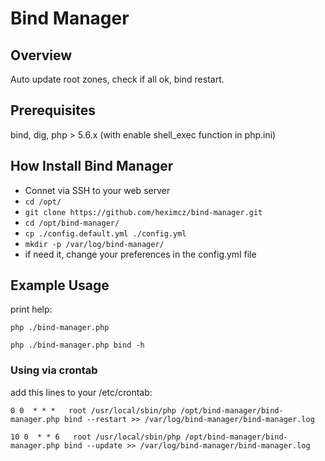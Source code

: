 # Bind Manager


## Overview

Auto update root zones, check if all ok, bind restart.

## Prerequisites

bind, dig, php > 5.6.x (with enable shell_exec function in php.ini)

## How Install Bind Manager

 - Connet via SSH to your web server
 - ```cd /opt/```
 - ```git clone https://github.com/heximcz/bind-manager.git```
 - ```cd /opt/bind-manager/```
 - ```cp ./config.default.yml ./config.yml```
 - ```mkdir -p /var/log/bind-manager/```
 -  if need it, change your preferences in the config.yml file

## Example Usage

print help:

```php ./bind-manager.php```

```php ./bind-manager.php bind -h```

### Using via crontab

add this lines to your /etc/crontab:

```0 0  * * *   root /usr/local/sbin/php /opt/bind-manager/bind-manager.php bind --restart >> /var/log/bind-manager/bind-manager.log```

```10 0  * * 6   root /usr/local/sbin/php /opt/bind-manager/bind-manager.php bind --update >> /var/log/bind-manager/bind-manager.log```

